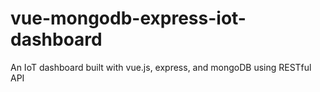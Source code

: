 # vue-mongodb-express-iot-dashboard
An IoT dashboard built with vue.js, express, and mongoDB using RESTful API
